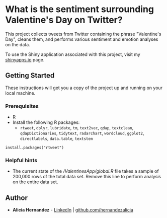 # What is the sentiment surrounding Valentine's Day on Twitter?

This project collects tweets from Twitter containing the phrase "Valentine's Day", cleans them, and performs various sentiment and emotion analyses on the data.

To use the Shiny application associated with this project, visit my [shinyapps.io](https://hernandezalicia.shinyapps.io/ValentinesApp/) page.

## Getting Started

These instructions will get you a copy of the project up and running on your local machine.


### Prerequisites

* R
* Install the following R packages:
    - `rtweet`, `dplyr`, `lubridate`, `tm`, `text2vec`, `qdap`, `textclean`, `qdapDictionaries`, `tidytext`, `radarchart`, `wordcloud`, `ggplot2`, `directlabels`, `data.table`, `textstem`

```
install.packages("rtweet")
```

### Helpful hints

* The current state of the */ValentinesApp/global.R* file takes a sample of 200,000 rows of the total data set. Remove this line to perform analysis on the entire data set.

## Author

* **Alicia Hernandez** - [LinkedIn](https://www.linkedin.com/in/ahernandez93/) | [github.com/hernandezalicia](https://github.com/hernandezalicia)
